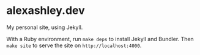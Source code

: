 # alexashley.dev

My personal site, using Jekyll. 

With a Ruby environment, run `make deps` to install Jekyll and Bundler.
Then `make site` to serve the site on `http://localhost:4000`.

